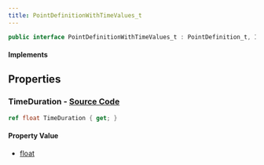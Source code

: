 ```yaml
---
title: PointDefinitionWithTimeValues_t
---
```


```csharp
public interface PointDefinitionWithTimeValues_t : PointDefinition_t, ISchemaClass<PointDefinition_t>, ISchemaClass<PointDefinitionWithTimeValues_t>, ISchemaField, ISchemaClass, INativeHandle
```

#### Implements

## Properties

### **TimeDuration** - [Source Code](https://github.com/swiftly-solution/swiftlys2/blob/main/managed/src/SwiftlyS2.Generated/Schemas/Interfaces/PointDefinitionWithTimeValues_t.cs#L16)

```csharp
ref float TimeDuration { get; }
```

#### Property Value

- [float](https://learn.microsoft.com/dotnet/api/system.single)

